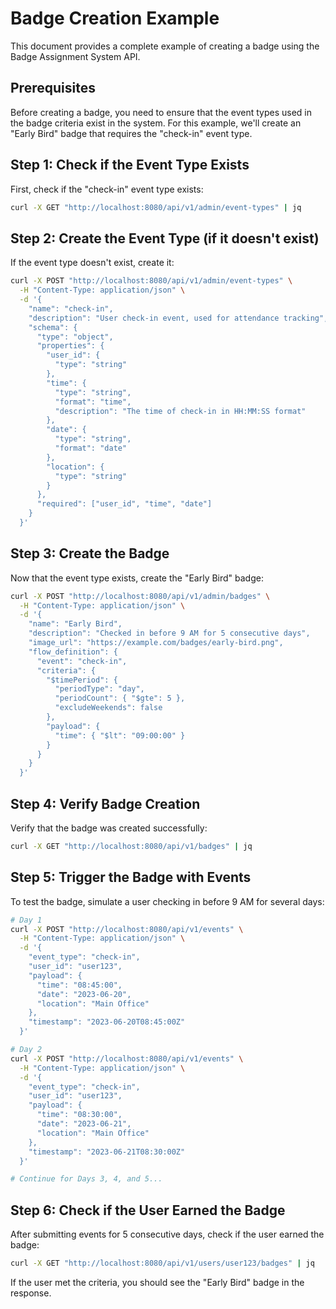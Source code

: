 # Badge Creation Example

This document provides a complete example of creating a badge using the Badge Assignment System API.

## Prerequisites

Before creating a badge, you need to ensure that the event types used in the badge criteria exist in the system. For this example, we'll create an "Early Bird" badge that requires the "check-in" event type.

## Step 1: Check if the Event Type Exists

First, check if the "check-in" event type exists:

```bash
curl -X GET "http://localhost:8080/api/v1/admin/event-types" | jq
```

## Step 2: Create the Event Type (if it doesn't exist)

If the event type doesn't exist, create it:

```bash
curl -X POST "http://localhost:8080/api/v1/admin/event-types" \
  -H "Content-Type: application/json" \
  -d '{
    "name": "check-in",
    "description": "User check-in event, used for attendance tracking",
    "schema": {
      "type": "object",
      "properties": {
        "user_id": {
          "type": "string"
        },
        "time": {
          "type": "string",
          "format": "time",
          "description": "The time of check-in in HH:MM:SS format"
        },
        "date": {
          "type": "string",
          "format": "date"
        },
        "location": {
          "type": "string"
        }
      },
      "required": ["user_id", "time", "date"]
    }
  }'
```

## Step 3: Create the Badge

Now that the event type exists, create the "Early Bird" badge:

```bash
curl -X POST "http://localhost:8080/api/v1/admin/badges" \
  -H "Content-Type: application/json" \
  -d '{
    "name": "Early Bird",
    "description": "Checked in before 9 AM for 5 consecutive days",
    "image_url": "https://example.com/badges/early-bird.png",
    "flow_definition": {
      "event": "check-in",
      "criteria": {
        "$timePeriod": {
          "periodType": "day",
          "periodCount": { "$gte": 5 },
          "excludeWeekends": false
        },
        "payload": {
          "time": { "$lt": "09:00:00" }
        }
      }
    }
  }'
```

## Step 4: Verify Badge Creation

Verify that the badge was created successfully:

```bash
curl -X GET "http://localhost:8080/api/v1/badges" | jq
```

## Step 5: Trigger the Badge with Events

To test the badge, simulate a user checking in before 9 AM for several days:

```bash
# Day 1
curl -X POST "http://localhost:8080/api/v1/events" \
  -H "Content-Type: application/json" \
  -d '{
    "event_type": "check-in",
    "user_id": "user123",
    "payload": {
      "time": "08:45:00",
      "date": "2023-06-20",
      "location": "Main Office"
    },
    "timestamp": "2023-06-20T08:45:00Z"
  }'

# Day 2
curl -X POST "http://localhost:8080/api/v1/events" \
  -H "Content-Type: application/json" \
  -d '{
    "event_type": "check-in",
    "user_id": "user123",
    "payload": {
      "time": "08:30:00",
      "date": "2023-06-21",
      "location": "Main Office"
    },
    "timestamp": "2023-06-21T08:30:00Z"
  }'

# Continue for Days 3, 4, and 5...
```

## Step 6: Check if the User Earned the Badge

After submitting events for 5 consecutive days, check if the user earned the badge:

```bash
curl -X GET "http://localhost:8080/api/v1/users/user123/badges" | jq
```

If the user met the criteria, you should see the "Early Bird" badge in the response. 
